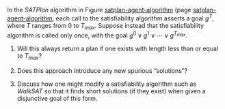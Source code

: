 

In the $SATPlan$ algorithm in
Figure <a class="insideBookFigRef" target="_blank" href="https://aimacode.github.io/figures/satplan-agent-algorithm.png">satplan-agent-algorithm</a> (page <a class="pageRef" title="" href="#">satplan-agent-algorithm</a>,
each call to the satisfiability algorithm asserts a goal $g^T$, where
$T$ ranges from 0 to $T_{max}$. Suppose instead that the
satisfiability algorithm is called only once, with the goal
$g^0 \vee g^1 \vee \cdots \vee g^{T_{max}}$. <br>

1.  Will this always return a plan if one exists with length less than
    or equal to $T_{max}$? <br>

2.  Does this approach introduce any new spurious “solutions”?<br>

3.  Discuss how one might modify a satisfiability algorithm such as $WalkSAT$ so
    that it finds short solutions (if they exist) when given a
    disjunctive goal of this form.<br>
